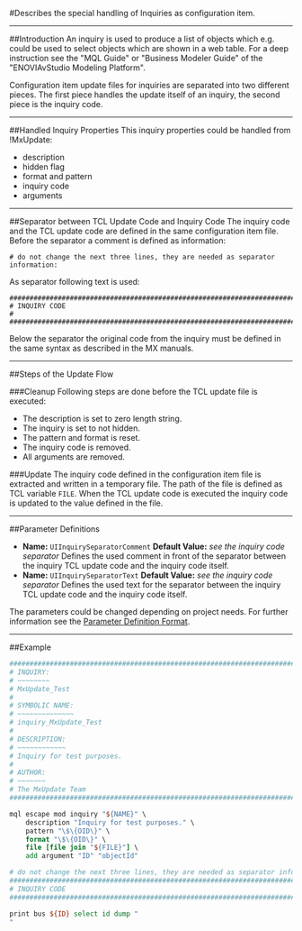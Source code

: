 #Describes the special handling of Inquiries as configuration item.

----
##Introduction
An inquiry is used to produce a list of objects which e.g. could be used to
select objects which are shown in a web table. For a deep instruction see the
"MQL Guide" or "Business Modeler Guide" of the "ENOVIAvStudio Modeling
Platform".

Configuration item update files for inquiries are separated into two different
pieces. The first piece handles the update itself of an inquiry, the second
piece is the inquiry code.

----
##Handled Inquiry Properties
This inquiry properties could be handled from !MxUpdate:
  * description
  * hidden flag
  * format and pattern
  * inquiry code
  * arguments

----
##Separator between TCL Update Code and Inquiry Code
The inquiry code and the TCL update code are defined in the same configuration
item file. Before the separator a comment is defined as information:
```
# do not change the next three lines, they are needed as separator information:
```
As separator following text is used:
```
################################################################################
# INQUIRY CODE                                                                 #
################################################################################
```
Below the separator the original code from the inquiry must be defined in the
same syntax as described in the MX manuals.

----
##Steps of the Update Flow

###Cleanup
Following steps are done before the TCL update file is executed:
  * The description is set to zero length string.
  * The inquiry is set to not hidden.
  * The pattern and format is reset.
  * The inquiry code is removed.
  * All arguments are removed.

###Update
The inquiry code defined in the configuration item file is extracted and
written in a temporary file. The path of the file is defined as TCL variable
```FILE```. When the TCL update code is executed the inquiry code is updated to
the value defined in the file.

----
##Parameter Definitions
*   **Name:** ```UIInquirySeparatorComment```
    **Default Value:** _see the inquiry code separator_ 
    Defines the used comment in front of the separator between the inquiry TCL update code and the inquiry code itself.
*   **Name:** ```UIInquirySeparatorText```
    **Default Value:** _see the inquiry code separator_
    Defines the used text for the separator between the inquiry TCL update code and the inquiry code itself.

The parameters could be changed depending on project needs. For further
information see the [Parameter Definition Format](UpdatePropertyFileFormat_ParameterDef.md).

----
##Example

```TCL
################################################################################
# INQUIRY:
# ~~~~~~~~
# MxUpdate_Test
#
# SYMBOLIC NAME:
# ~~~~~~~~~~~~~~
# inquiry_MxUpdate_Test
#
# DESCRIPTION:
# ~~~~~~~~~~~~
# Inquiry for test purposes.
#
# AUTHOR:
# ~~~~~~~
# The MxUpdate Team
################################################################################

mql escape mod inquiry "${NAME}" \
    description "Inquiry for test purposes." \
    pattern "\$\{OID\}" \
    format "\$\{OID\}" \
    file [file join "${FILE}"] \
    add argument "ID" "objectId"

# do not change the next three lines, they are needed as separator information:
################################################################################
# INQUIRY CODE                                                                 #
################################################################################

print bus ${ID} select id dump "
"
```